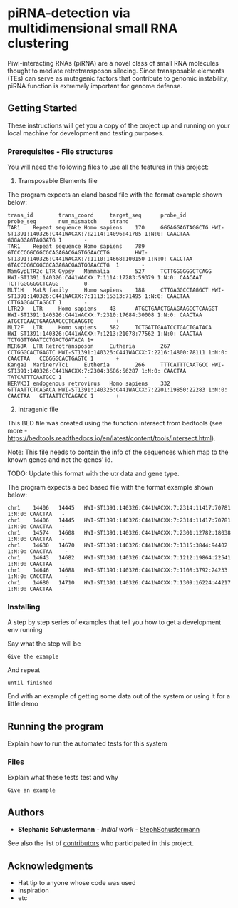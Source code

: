 # piRNA-detection via multidimensional small RNA clustering

Piwi-interacting RNAs (piRNA) are a novel class of small RNA molecules thought to mediate retrotransposon silecing. Since transposable elements (TEs) can serve as mutagenic factors that contribute to genomic instability, piRNA function is extremely important for genome defense.

## Getting Started

These instructions will get you a copy of the project up and running on your local machine for development and testing purposes. 

### Prerequisites - File structures

You will need the following files to use all the features in this project:

1. Transposable Elements file

The program expects an eland based file with the format example shown below:

```
trans_id        trans_coord     target_seq      probe_id        probe_seq       num_mismatch    strand
TAR1    Repeat sequence Homo sapiens    170     GGGAGGAGTAGGCTG HWI-ST1391:140326:C441WACXX:7:2114:14096:41705 1:N:0: CAACTAA   GGGAGGAGTAGGATG 1       -
TAR1    Repeat sequence Homo sapiens    789     GTCCCCGGCGGCGCAGAGACGAGTGGAACCTG        HWI-ST1391:140326:C441WACXX:7:1110:14668:100150 1:N:0: CACCTAA  GTACCCGGCGGCGCAGAGACGAGTGGAACCTG  1       -
MamGypLTR2c_LTR Gypsy   Mammalia        527     TCTTGGGGGGCTCAGG        HWI-ST1391:140326:C441WACXX:7:1114:17283:59379 1:N:0: CAACAAT   TCTTGGGGGGCTCAGG        0-
MLT1H   MaLR family     Homo sapiens    188     CTTGAGGCCTAGGCT HWI-ST1391:140326:C441WACXX:7:1113:15313:71495 1:N:0: CAACTAA   CTTGAGGACTAGGCT 1       -
LTR29   LTR     Homo sapiens    43      ATGCTGAACTGAAGAAGCCTCAAGGT      HWI-ST1391:140326:C441WACXX:7:2310:17684:30008 1:N:0: CAACTAA   ATGCTGAACTGAAGAAGCCTCAAGGT0       +
MLT2F   LTR     Homo sapiens    582     TCTGATTGAATCCTGACTGATACA        HWI-ST1391:140326:C441WACXX:7:1213:21078:77562 1:N:0: CAACTAA   TCTGGTTGAATCCTGACTGATACA 1+
MER68A  LTR Retrotransposon     Eutheria        267     CCTGGGCACTGAGTC HWI-ST1391:140326:C441WACXX:7:2216:14800:78111 1:N:0: CAACTAA   CCGGGGCACTGAGTC 1       +
Kanga1  Mariner/Tc1     Eutheria        266     TTTCATTTCAATGCC HWI-ST1391:140326:C441WACXX:7:2304:3686:56287 1:N:0: CAACTAA    TATCATTTCAATGCC 1       -
HERVK3I endogenous retrovirus   Homo sapiens    332     GTTAATTCTCAGACA HWI-ST1391:140326:C441WACXX:7:2201:19850:22283 1:N:0: CAACTAA   GTTAATTCTCAGACC 1       +

```

2. Intragenic file

This BED file was created using the function intersect from bedtools (see more - https://bedtools.readthedocs.io/en/latest/content/tools/intersect.html).

Note: This file needs to contain the info of the sequences which map to the known genes and not the genes' id.

TODO: Update this format with the utr data and gene type.

The program expects a bed based file with the format example shown below:

```
chr1	14406	14445	HWI-ST1391:140326:C441WACXX:7:2314:11417:70781 1:N:0: CAACTAA	-
chr1	14406	14445	HWI-ST1391:140326:C441WACXX:7:2314:11417:70781 1:N:0: CAACTAA	-
chr1	14574	14608	HWI-ST1391:140326:C441WACXX:7:2301:12782:18038 1:N:0: CAACTAA	-
chr1	14630	14670	HWI-ST1391:140326:C441WACXX:7:1315:3844:94402 1:N:0: CAACTAA	-
chr1	14643	14682	HWI-ST1391:140326:C441WACXX:7:1212:19864:22541 1:N:0: CAACTAA	-
chr1	14646	14688	HWI-ST1391:140326:C441WACXX:7:1108:3792:24233 1:N:0: CACCTAA	-
chr1	14680	14710	HWI-ST1391:140326:C441WACXX:7:1309:16224:44217 1:N:0: CAACTAA	-
```

### Installing

A step by step series of examples that tell you how to get a development env running

Say what the step will be

```
Give the example
```

And repeat

```
until finished
```

End with an example of getting some data out of the system or using it for a little demo

## Running the program

Explain how to run the automated tests for this system

### Files

Explain what these tests test and why

```
Give an example
``` 

## Authors

* **Stephanie Schustermann** - *Initial work* - [StephSchustermann](https://github.com/steohschustermann)

See also the list of [contributors](https://github.com/your/project/contributors) who participated in this project.


## Acknowledgments

* Hat tip to anyone whose code was used
* Inspiration
* etc
